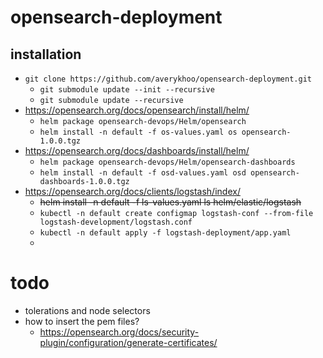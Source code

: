 # opensearch-deployment

## installation

* `git clone https://github.com/averykhoo/opensearch-deployment.git`
  * `git submodule update --init --recursive`
  * `git submodule update --recursive`
* https://opensearch.org/docs/opensearch/install/helm/
  * `helm package opensearch-devops/Helm/opensearch`
  * `helm install -n default -f os-values.yaml os opensearch-1.0.0.tgz`
* https://opensearch.org/docs/dashboards/install/helm/
  * `helm package opensearch-devops/Helm/opensearch-dashboards`
  * `helm install -n default -f osd-values.yaml osd opensearch-dashboards-1.0.0.tgz`
* https://opensearch.org/docs/clients/logstash/index/
  * ~~helm install -n default -f ls-values.yaml ls helm/elastic/logstash~~
  * `kubectl -n default create configmap logstash-conf --from-file logstash-development/logstash.conf`
  * `kubectl -n default apply -f logstash-deployment/app.yaml`
  *

# todo

* tolerations and node selectors
* how to insert the pem files? 
  * https://opensearch.org/docs/security-plugin/configuration/generate-certificates/